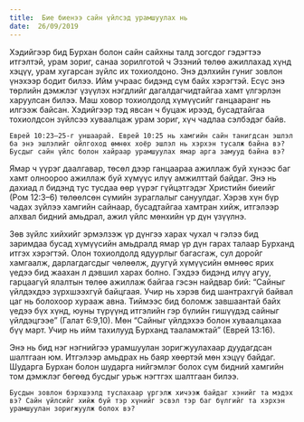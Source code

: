 ```yaml
---
title:  Бие биенээ сайн үйлсэд урамшуулах нь
date:  26/09/2019
---
```


Хэдийгээр бид Бурхан болон сайн сайхны талд зогсдог гэдэгтээ итгэлтэй, урам зориг, санаа зорилготой ч Эзэний төлөө ажиллахад хүнд хэцүү, урам хугарсан зүйлс их тохиолдоно. Энэ дэлхийн гуниг зовлон үнэхээр бодит билээ. Ийм учраас бидэнд сүм байх хэрэгтэй. Есүс энэ төрлийн дэмжлэг үзүүлэх нэгдлийг дагалдагчидтайгаа хамт үлгэрлэн харуулсан билээ. Маш ховор тохиолдолд хүмүүсийг ганцааранг нь илгээж байсан. Хэдийгээр тэд явсан ч буцаж ирээд, бусадтайгаа тохиолдсон зүйлсээ хуваалцаж урам зориг, хүч чадлаа сэлбэдэг байв.

`Еврей 10:23–25-г уншаарай. Еврей 10:25 нь хамгийн сайн танигдсан эшлэл ба энэ эшлэлийг ойлгоход өмнөх хоёр эшлэл нь хэрхэн тусалж байна вэ? Бусдыг сайн үйлс болон хайраар урамшуулах ямар арга замууд байна вэ?`

Ямар ч үүрэг даалгавар, төсөл дээр ганцаараа ажиллаж буй хүнээс баг хамт олноороо ажиллаж буй хүмүүс илүү амжилттай байдаг. Энэ нь дахиад л бидэнд тус тусдаа өөр үүрэг гүйцэтгэдэг Христийн биеийг (Ром 12:3–6) төлөөлсөн сүмийн зураглалыг сануулдаг. Хэрэв хүн бүр чадах зүйлээ хамгийн сайнаар, бусадтайгаа хамтран хийж, итгэлээр алхвал бидний амьдрал, ажил үйлс мөнхийн үр дүн үзүүлнэ.

Зөв зүйлс хийхийг эрмэлзэж үр дүнгээ харах чухал ч гэлээ бид заримдаа бусад хүмүүсийн амьдралд ямар үр дүн гарах талаар Бурханд итгэх хэрэгтэй. Олон тохиолдолд ядуурлыг багасгаж, сул доройг хамгаалж, дарлагдагсдыг чөлөөлж, дуугүй хүмүүсийн өмнөөс ярих үедээ бид жаахан л дэвшил харах болно. Гэхдээ бидэнд илүү агуу, гарцаагүй ялалтын төлөө ажиллаж байгаа гэсэн найдвар бий: “Сайныг үйлдэхдээ зүрхшээхгүй байцгаая. Учир нь хэрэв бид шантрахгүй байвал цаг нь болохоор хурааж авна. Тиймээс бид боломж завшаантай байх үедээ бүх хүнд, юуны түрүүнд итгэлийн гэр бүлийн гишүүдэд сайныг үйлдэцгээе” (Галат 6:9,10). Мөн “Сайныг үйлдэхээ болон хуваалцахаа бүү март. Учир нь ийм тахилууд Бурханд тааламжтай” (Еврей 13:16).

Энэ нь бид нэг нэгнийгээ урамшуулан зоригжуулахаар дуудагдсан шалтгаан юм. Итгэлээр амьдрах нь баяр хөөртэй мөн хэцүү байдаг. Шударга Бурхан болон шударга нийгэмлэг болох сүм бидний хамгийн том дэмжлэг бөгөөд бусдыг урьж нэгтгэх шалтгаан билээ.

`Бусдын зовлон бэрхшээлд туслахаар үргэлж хичээж байдаг хэнийг та мэдэх вэ? Сайн үйлсийг хийж буй тэр хүнийг эсвэл тэр баг бүлгийг та хэрхэн урамшуулан зоригжуулж болох вэ?`